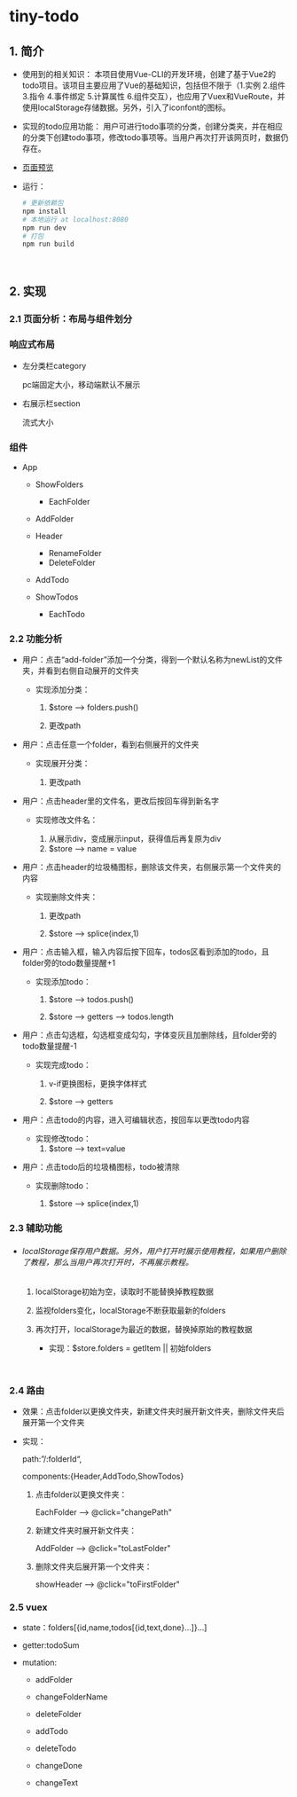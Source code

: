 # tiny-todo
## 1. 简介

- 使用到的相关知识：
    本项目使用Vue-CLI的开发环境，创建了基于Vue2的todo项目。该项目主要应用了Vue的基础知识，包括但不限于（1.实例 2.组件 3.指令 4.事件绑定 5.计算属性 6.组件交互），也应用了Vuex和VueRoute，并使用localStorage存储数据。另外，引入了iconfont的图标。

- 实现的todo应用功能：
    用户可进行todo事项的分类，创建分类夹，并在相应的分类下创建todo事项，修改todo事项等。当用户再次打开该网页时，数据仍存在。

- [页面预览](https://qqqqyan.github.io/Vue2-todo/dist/index.html)

- 运行：
    ```bash
    # 更新依赖包
    npm install
    # 本地运行 at localhost:8080
    npm run dev
    # 打包
    npm run build
    ```
<br/>

## 2. 实现

### 2.1 页面分析：布局与组件划分

### 响应式布局

- 左分类栏category

  pc端固定大小，移动端默认不展示

- 右展示栏section

  流式大小

### 组件

- App

  - ShowFolders

    - EachFolder
  - AddFolder
  - Header

    - RenameFolder
    - DeleteFolder
  - AddTodo
  - ShowTodos

    - EachTodo



### 2.2 功能分析

- 用户：点击“add-folder”添加一个分类，得到一个默认名称为newList的文件夹，并看到右侧自动展开的文件夹

  - 实现添加分类：

    1. $store --> folders.push()

    2. 更改path

- 用户：点击任意一个folder，看到右侧展开的文件夹

  - 实现展开分类：

    1. 更改path
- 用户：点击header里的文件名，更改后按回车得到新名字

  - 实现修改文件名：

    1. 从展示div，变成展示input，获得值后再复原为div
    2. $store --> name = value

- 用户：点击header的垃圾桶图标，删除该文件夹，右侧展示第一个文件夹的内容

  - 实现删除文件夹：

    1. 更改path

    2. $store --> splice(index,1)

- 用户：点击输入框，输入内容后按下回车，todos区看到添加的todo，且folder旁的todo数量提醒+1

  - 实现添加todo：

    1. $store --> todos.push()

    2. $store --> getters --> todos.length

- 用户：点击勾选框，勾选框变成勾勾，字体变灰且加删除线，且folder旁的todo数量提醒-1

  - 实现完成todo：

    1. v-if更换图标，更换字体样式

    2. $store --> getters

- 用户：点击todo的内容，进入可编辑状态，按回车以更改todo内容

  - 实现修改todo：
    1. $store --> text=value

- 用户：点击todo后的垃圾桶图标，todo被清除

  - 实现删除todo：

    1. $store --> splice(index,1)



### 2.3 辅助功能

- ###### localStorage保存用户数据。另外，用户打开时展示使用教程，如果用户删除了教程，那么当用户再次打开时，不再展示教程。

  1. localStorage初始为空，读取时不能替换掉教程数据

  2. 监视folders变化，localStorage不断获取最新的folders

  3. 再次打开，localStorage为最近的数据，替换掉原始的教程数据

     - 实现：$store.folders = getItem || 初始folders

       ​			

### 2.4 路由

- 效果：点击folder以更换文件夹，新建文件夹时展开新文件夹，删除文件夹后展开第一个文件夹

- 实现：

  path:”/:folderId“,

  components:{Header,AddTodo,ShowTodos}

  1. 点击folder以更换文件夹：

     EachFolder --> @click="changePath"

  2. 新建文件夹时展开新文件夹：

     AddFolder --> @click="toLastFolder"

  3. 删除文件夹后展开第一个文件夹：

     showHeader --> @click="toFirstFolder"



### 2.5 vuex

- state：folders[{id,name,todos[{id,text,done}...]}...]

- getter:todoSum

- mutation:

  - addFolder

  - changeFolderName

  - deleteFolder

  - addTodo

  - deleteTodo

  - changeDone

  - changeText

    
